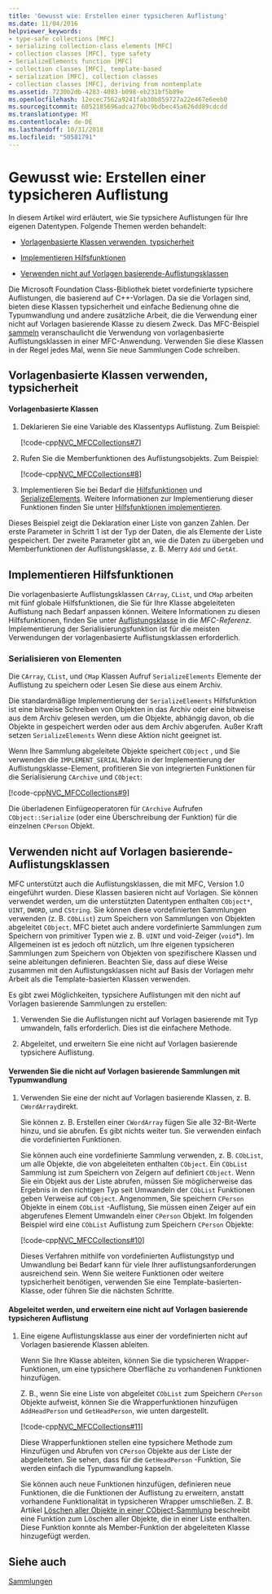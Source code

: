 ```yaml
---
title: 'Gewusst wie: Erstellen einer typsicheren Auflistung'
ms.date: 11/04/2016
helpviewer_keywords:
- type-safe collections [MFC]
- serializing collection-class elements [MFC]
- collection classes [MFC], type safety
- SerializeElements function [MFC]
- collection classes [MFC], template-based
- serialization [MFC], collection classes
- collection classes [MFC], deriving from nontemplate
ms.assetid: 7230b2db-4283-4083-b098-eb231bf5b89e
ms.openlocfilehash: 12ecec7562a9241fab30b859727a22e467e6eeb0
ms.sourcegitcommit: 6052185696adca270bc9bdbec45a626dd89cdcdd
ms.translationtype: MT
ms.contentlocale: de-DE
ms.lasthandoff: 10/31/2018
ms.locfileid: "50581791"
---
```

# <a name="how-to-make-a-type-safe-collection"></a>Gewusst wie: Erstellen einer typsicheren Auflistung

In diesem Artikel wird erläutert, wie Sie typsichere Auflistungen für Ihre eigenen Datentypen. Folgende Themen werden behandelt:

- [Vorlagenbasierte Klassen verwenden, typsicherheit](#_core_using_template.2d.based_classes_for_type_safety)

- [Implementieren Hilfsfunktionen](#_core_implementing_helper_functions)

- [Verwenden nicht auf Vorlagen basierende-Auflistungsklassen](#_core_using_nontemplate_collection_classes)

Die Microsoft Foundation Class-Bibliothek bietet vordefinierte typsichere Auflistungen, die basierend auf C++-Vorlagen. Da sie die Vorlagen sind, bieten diese Klassen typsicherheit und einfache Bedienung ohne die Typumwandlung und andere zusätzliche Arbeit, die die Verwendung einer nicht auf Vorlagen basierende Klasse zu diesem Zweck. Das MFC-Beispiel [sammeln](../visual-cpp-samples.md) veranschaulicht die Verwendung von vorlagenbasierte Auflistungsklassen in einer MFC-Anwendung. Verwenden Sie diese Klassen in der Regel jedes Mal, wenn Sie neue Sammlungen Code schreiben.

##  <a name="_core_using_template.2d.based_classes_for_type_safety"></a> Vorlagenbasierte Klassen verwenden, typsicherheit

#### <a name="to-use-template-based-classes"></a>Vorlagenbasierte Klassen

1. Deklarieren Sie eine Variable des Klassentyps Auflistung. Zum Beispiel:

   [!code-cpp[NVC_MFCCollections#7](../mfc/codesnippet/cpp/how-to-make-a-type-safe-collection_1.cpp)]

1. Rufen Sie die Memberfunktionen des Auflistungsobjekts. Zum Beispiel:

   [!code-cpp[NVC_MFCCollections#8](../mfc/codesnippet/cpp/how-to-make-a-type-safe-collection_2.cpp)]

1. Implementieren Sie bei Bedarf die [Hilfsfunktionen](../mfc/reference/collection-class-helpers.md) und [SerializeElements](../mfc/reference/collection-class-helpers.md#serializeelements). Weitere Informationen zur Implementierung dieser Funktionen finden Sie unter [Hilfsfunktionen implementieren](#_core_implementing_helper_functions).

Dieses Beispiel zeigt die Deklaration einer Liste von ganzen Zahlen. Der erste Parameter in Schritt 1 ist der Typ der Daten, die als Elemente der Liste gespeichert. Der zweite Parameter gibt an, wie die Daten zu übergeben und Memberfunktionen der Auflistungsklasse, z. B. Merry `Add` und `GetAt`.

##  <a name="_core_implementing_helper_functions"></a> Implementieren Hilfsfunktionen

Die vorlagenbasierte Auflistungsklassen `CArray`, `CList`, und `CMap` arbeiten mit fünf globale Hilfsfunktionen, die Sie für Ihre Klasse abgeleiteten Auflistung nach Bedarf anpassen können. Weitere Informationen zu diesen Hilfsfunktionen, finden Sie unter [Auflistungsklasse](../mfc/reference/collection-class-helpers.md) in die *MFC-Referenz*. Implementierung der Serialisierungsfunktion ist für die meisten Verwendungen der vorlagenbasierte Auflistungsklassen erforderlich.

###  <a name="_core_serializing_elements"></a> Serialisieren von Elementen

Die `CArray`, `CList`, und `CMap` Klassen Aufruf `SerializeElements` Elemente der Auflistung zu speichern oder Lesen Sie diese aus einem Archiv.

Die standardmäßige Implementierung der `SerializeElements` Hilfsfunktion ist eine bitweise Schreiben von Objekten in das Archiv oder eine bitweise aus dem Archiv gelesen werden, um die Objekte, abhängig davon, ob die Objekte in gespeichert werden oder aus dem Archiv abgerufen. Außer Kraft setzen `SerializeElements` Wenn diese Aktion nicht geeignet ist.

Wenn Ihre Sammlung abgeleitete Objekte speichert `CObject` , und Sie verwenden die `IMPLEMENT_SERIAL` Makro in der Implementierung der Auflistungsklasse-Element, profitieren Sie von integrierten Funktionen für die Serialisierung `CArchive` und `CObject`:

[!code-cpp[NVC_MFCCollections#9](../mfc/codesnippet/cpp/how-to-make-a-type-safe-collection_3.cpp)]

Die überladenen Einfügeoperatoren für `CArchive` Aufrufen `CObject::Serialize` (oder eine Überschreibung der Funktion) für die einzelnen `CPerson` Objekt.

##  <a name="_core_using_nontemplate_collection_classes"></a> Verwenden nicht auf Vorlagen basierende-Auflistungsklassen

MFC unterstützt auch die Auflistungsklassen, die mit MFC, Version 1.0 eingeführt wurden. Diese Klassen basieren nicht auf Vorlagen. Sie können verwendet werden, um die unterstützten Datentypen enthalten `CObject*`, `UINT`, `DWORD`, und `CString`. Sie können diese vordefinierten Sammlungen verwenden (z. B. `CObList`) zum Speichern von Sammlungen von Objekten abgeleitet `CObject`. MFC bietet auch andere vordefinierte Sammlungen zum Speichern von primitiver Typen wie z. B. `UINT` und void-Zeiger (`void`*). Im Allgemeinen ist es jedoch oft nützlich, um Ihre eigenen typsicheren Sammlungen zum Speichern von Objekten von spezifischere Klassen und seine ableitungen definieren. Beachten Sie, dass auf diese Weise zusammen mit den Auflistungsklassen nicht auf Basis der Vorlagen mehr Arbeit als die Template-basierten Klassen verwenden.

Es gibt zwei Möglichkeiten, typsichere Auflistungen mit den nicht auf Vorlagen basierende Sammlungen zu erstellen:

1. Verwenden Sie die Auflistungen nicht auf Vorlagen basierende mit Typ umwandeln, falls erforderlich. Dies ist die einfachere Methode.

1. Abgeleitet, und erweitern Sie eine nicht auf Vorlagen basierende typsichere Auflistung.

#### <a name="to-use-the-nontemplate-collections-with-type-casting"></a>Verwenden Sie die nicht auf Vorlagen basierende Sammlungen mit Typumwandlung

1. Verwenden Sie eine der nicht auf Vorlagen basierende Klassen, z. B. `CWordArray`direkt.

   Sie können z. B. Erstellen einer `CWordArray` fügen Sie alle 32-Bit-Werte hinzu, und sie abrufen. Es gibt nichts weiter tun. Sie verwenden einfach die vordefinierten Funktionen.

   Sie können auch eine vordefinierte Sammlung verwenden, z. B. `CObList`, um alle Objekte, die von abgeleiteten enthalten `CObject`. Ein `CObList` Sammlung ist zum Speichern von Zeigern auf definiert `CObject`. Wenn Sie ein Objekt aus der Liste abrufen, müssen Sie möglicherweise das Ergebnis in den richtigen Typ seit Umwandeln der `CObList` Funktionen geben Verweise auf `CObject`. Angenommen, Sie speichern `CPerson` Objekte in einem `CObList` -Auflistung, Sie müssen einen Zeiger auf ein abgerufenes Element Umwandeln einer `CPerson` Objekt. Im folgenden Beispiel wird eine `CObList` Auflistung zum Speichern `CPerson` Objekte:

   [!code-cpp[NVC_MFCCollections#10](../mfc/codesnippet/cpp/how-to-make-a-type-safe-collection_4.cpp)]

   Dieses Verfahren mithilfe von vordefinierten Auflistungstyp und Umwandlung bei Bedarf kann für viele Ihrer auflistungsanforderungen ausreichend sein. Wenn Sie weitere Funktionen oder weitere typsicherheit benötigen, verwenden Sie eine Template-basierten-Klasse, oder führen Sie die nächsten Schritte.

#### <a name="to-derive-and-extend-a-nontemplate-type-safe-collection"></a>Abgeleitet werden, und erweitern eine nicht auf Vorlagen basierende typsicheren Auflistung

1. Eine eigene Auflistungsklasse aus einer der vordefinierten nicht auf Vorlagen basierende Klassen ableiten.

   Wenn Sie Ihre Klasse ableiten, können Sie die typsicheren Wrapper-Funktionen, um eine typsichere Oberfläche zu vorhandenen Funktionen hinzufügen.

   Z. B., wenn Sie eine Liste von abgeleitet `CObList` zum Speichern `CPerson` Objekte aufweist, können Sie die Wrapperfunktionen hinzufügen `AddHeadPerson` und `GetHeadPerson`, wie unten dargestellt.

   [!code-cpp[NVC_MFCCollections#11](../mfc/codesnippet/cpp/how-to-make-a-type-safe-collection_5.h)]

   Diese Wrapperfunktionen stellen eine typsichere Methode zum Hinzufügen und Abrufen von `CPerson` Objekte aus der Liste der abgeleiteten. Sie sehen, dass für die `GetHeadPerson` -Funktion, Sie werden einfach die Typumwandlung kapseln.

   Sie können auch neue Funktionen hinzufügen, definieren neue Funktionen, die die Funktionen der Auflistung zu erweitern, anstatt vorhandene Funktionalität in typsicheren Wrapper umschließen. Z. B. Artikel [Löschen aller Objekte in einer CObject-Sammlung](../mfc/deleting-all-objects-in-a-cobject-collection.md) beschreibt eine Funktion zum Löschen aller Objekte, die in einer Liste enthalten. Diese Funktion konnte als Member-Funktion der abgeleiteten Klasse hinzugefügt werden.

## <a name="see-also"></a>Siehe auch

[Sammlungen](../mfc/collections.md)

